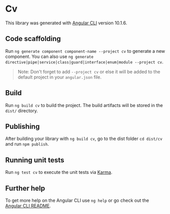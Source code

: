 # Cv

This library was generated with [Angular CLI](https://github.com/angular/angular-cli) version 10.1.6.

## Code scaffolding

Run `ng generate component component-name --project cv` to generate a new component. You can also use `ng generate directive|pipe|service|class|guard|interface|enum|module --project cv`.
> Note: Don't forget to add `--project cv` or else it will be added to the default project in your `angular.json` file. 

## Build

Run `ng build cv` to build the project. The build artifacts will be stored in the `dist/` directory.

## Publishing

After building your library with `ng build cv`, go to the dist folder `cd dist/cv` and run `npm publish`.

## Running unit tests

Run `ng test cv` to execute the unit tests via [Karma](https://karma-runner.github.io).

## Further help

To get more help on the Angular CLI use `ng help` or go check out the [Angular CLI README](https://github.com/angular/angular-cli/blob/master/README.md).
